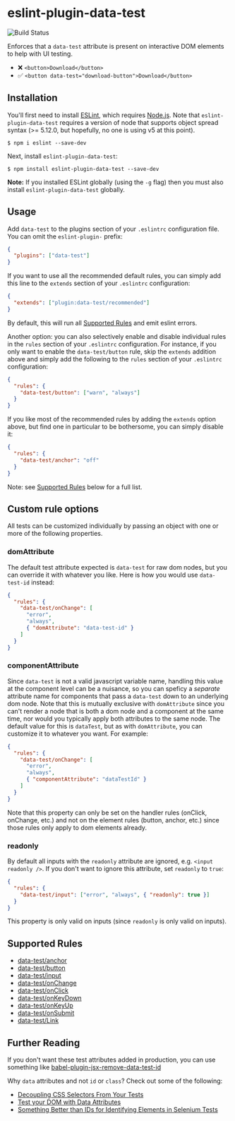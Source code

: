 # eslint-plugin-data-test

![Build Status](https://github.com/tandrewnichols/eslint-plugin-data-test/actions/workflows/ci/badge.svg)

Enforces that a `data-test` attribute is present on interactive DOM elements to help with UI testing.

- ❌ `<button>Download</button>`
- ✅ `<button data-test="download-button">Download</button>`

## Installation

You'll first need to install [ESLint](http://eslint.org), which requires [Node.js](https://nodejs.org). Note that `eslint-plugin-data-test` requires a version of node that supports object spread syntax (>= 5.12.0, but hopefully, no one is using v5 at this point).

```
$ npm i eslint --save-dev
```

Next, install `eslint-plugin-data-test`:

```
$ npm install eslint-plugin-data-test --save-dev
```

**Note:** If you installed ESLint globally (using the `-g` flag) then you must also install `eslint-plugin-data-test` globally.

## Usage

Add `data-test` to the plugins section of your `.eslintrc` configuration file. You can omit the `eslint-plugin-` prefix:

```json
{
  "plugins": ["data-test"]
}
```

If you want to use all the recommended default rules, you can simply add this line to the `extends` section of your `.eslintrc` configuration:

```json
{
  "extends": ["plugin:data-test/recommended"]
}
```

By default, this will run all [Supported Rules](#supported-rules) and emit eslint errors.

Another option: you can also selectively enable and disable individual rules in the `rules` section of your `.eslintrc` configuration. For instance, if you only want to enable the `data-test/button` rule, skip the `extends` addition above and simply add the following to the `rules` section of your `.eslintrc` configuration:

```json
{
  "rules": {
    "data-test/button": ["warn", "always"]
  }
}
```

If you like most of the recommended rules by adding the `extends` option above, but find one in particular to be bothersome, you can simply disable it:

```json
{
  "rules": {
    "data-test/anchor": "off"
  }
}
```

Note: see [Supported Rules](#supported-rules) below for a full list.

## Custom rule options

All tests can be customized individually by passing an object with one or more of the following properties.

### domAttribute

The default test attribute expected is `data-test` for raw dom nodes, but you can override it with whatever you like. Here is how you would use `data-test-id` instead:

```json
{
  "rules": {
    "data-test/onChange": [
      "error",
      "always",
      { "domAttribute": "data-test-id" }
    ]
  }
}
```

### componentAttribute

Since `data-test` is not a valid javascript variable name, handling this value at the component level can be a nuisance, so you can speficy a _separate_ attribute name for components that pass a `data-test` down to an underlying dom node. Note that this is mutually exclusive with `domAttribute` since you can't render a node that is both a dom node and a component at the same time, nor would you typically apply both attributes to the same node. The default value for this is `dataTest`, but as with `domAttribute`, you can customize it to whatever you want. For example:

```json
{
  "rules": {
    "data-test/onChange": [
      "error",
      "always",
      { "componentAttribute": "dataTestId" }
    ]
  }
}
```

Note that this property can only be set on the handler rules (onClick, onChange, etc.) and not on the element rules (button, anchor, etc.) since those rules only apply to dom elements already.

### readonly

By default all inputs with the `readonly` attribute are ignored, e.g. `<input readonly />`. If you don't want to ignore this attribute, set `readonly` to `true`:

```json
{
  "rules": {
    "data-test/input": ["error", "always", { "readonly": true }]
  }
}
```

This property is only valid on inputs (since `readonly` is only valid on inputs).

## Supported Rules

- [data-test/anchor](./docs/rules/anchor)
- [data-test/button](./docs/rules/button)
- [data-test/input](./docs/rules/input)
- [data-test/onChange](./docs/rules/onChange)
- [data-test/onClick](./docs/rules/onClick)
- [data-test/onKeyDown](./docs/rules/onKeyDown)
- [data-test/onKeyUp](./docs/rules/onKeyUp)
- [data-test/onSubmit](./docs/rules/onSubmit)
- [data-test/Link](./docs/rules/Link)

## Further Reading

If you don't want these test attributes added in production, you can use something like [babel-plugin-jsx-remove-data-test-id](https://github.com/coderas/babel-plugin-jsx-remove-data-test-id)

Why `data` attributes and not `id` or `class`? Check out some of the following:

- [Decoupling CSS Selectors From Your Tests](https://mixandgo.com/learn/decoupling-css-selectors-from-your-tests)
- [Test your DOM with Data Attributes](https://medium.com/@colecodes/test-your-dom-with-data-attributes-44fccc43ed4b)
- [Something Better than IDs for Identifying Elements in Selenium Tests](https://techblog.constantcontact.com/software-development/a-better-way-to-id-elements-in-selenium-tests/)
